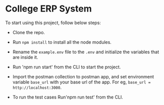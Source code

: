 # College ERP System

To start using this project, follow below steps:

- Clone the repo.

- Run `npm install` to install all the node modules.

- Rename the `example.env` file to the `.env` and initialize the variables that are inside it.

- Run 'npm run start' from the CLI to start the project. 

- Import the postman collection to postman app, and set environment variable `base_url` with your base url of the app. For eg, `base_url = http://localhost:3000`.

- To run the test cases Run'npm run test' from the CLI.
